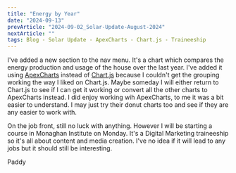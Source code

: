 ```yaml
---
title: "Energy by Year"
date: "2024-09-13"
prevArticle: "2024-09-02_Solar-Update-August-2024"
nextArticle: ""
tags: Blog - Solar Update - ApexCharts - Chart.js - Traineeship
---
```


I've added a new section to the nav menu. It's a chart which compares the energy production and usage of the house over the last year. I've added it using [ApexCharts](https://apexcharts.com/) instead of [Chart.js](https://www.chartjs.org/docs/latest/) because I couldn't get the grouping working the way I liked on Chart.js. Maybe someday I will either return to Chart.js to see if I can get it working or convert all the other charts to ApexCharts instead. I did enjoy working wih ApexCharts, to me it was a bit easier to understand. I may just try their donut charts too and see if they are any easier to work with.

On the job front, still no luck with anything. However I will be starting a course in Monaghan Institute on Monday. It's a Digital Marketing traineeship so it's all about content and media creation. I've no idea if it will lead to any jobs but it should still be interesting.

Paddy

